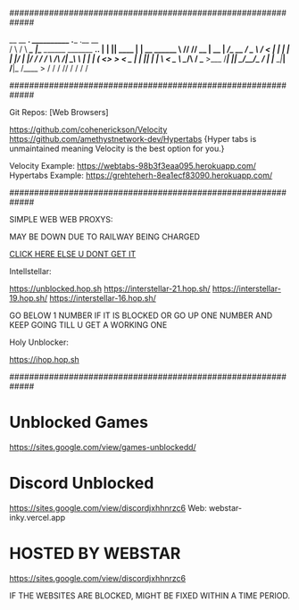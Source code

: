 #############################################################

 __      __      ___.  __________                              .____    .__        __            
/  \    /  \ ____\_ |__\______   \_______  _______  ______.__. |    |   |__| ____ |  | __  ______
\   \/\/   // __ \| __ \|     ___/\_  __ \/  _ \  \/  <   |  | |    |   |  |/    \|  |/ / /  ___/
 \        /\  ___/| \_\ \    |     |  | \(  <_> >    < \___  | |    |___|  |   |  \    <  \___ \ 
  \__/\  /  \___  >___  /____|     |__|   \____/__/\_ \/ ____| |_______ \__|___|  /__|_ \/____  >
       \/       \/    \/                             \/\/              \/       \/     \/     \/ 



#############################################################

Git Repos: [Web Browsers]

https://github.com/cohenerickson/Velocity
https://github.com/amethystnetwork-dev/Hypertabs {Hyper tabs is unmaintained meaning Velocity is the best option for you.}

Velocity Example: https://webtabs-98b3f3eaa095.herokuapp.com/
Hypertabs Example: https://grehteherh-8ea1ecf83090.herokuapp.com/

#############################################################

SIMPLE WEB WEB PROXYS:

MAY BE DOWN DUE TO RAILWAY BEING CHARGED

[CLICK HERE ELSE U DONT GET IT](https://simpleweb.up.railway.app/)

Intellstellar:

https://unblocked.hop.sh
https://interstellar-21.hop.sh/
https://interstellar-19.hop.sh/
https://interstellar-16.hop.sh/

GO BELOW 1 NUMBER IF IT IS BLOCKED OR GO UP ONE NUMBER AND KEEP GOING TILL U GET A WORKING ONE

Holy Unblocker:

https://ihop.hop.sh

#############################################################

# Unblocked Games

https://sites.google.com/view/games-unblockedd/

# Discord Unblocked

https://sites.google.com/view/discordjxhhnrzc6
Web: webstar-inky.vercel.app

# HOSTED BY WEBSTAR

https://sites.google.com/view/discordjxhhnrzc6

IF THE WEBSITES ARE BLOCKED, MIGHT BE FIXED WITHIN A TIME PERIOD.




